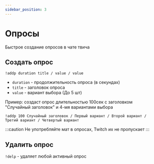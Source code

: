 ```yaml
---
sidebar_position: 3
---
```


# Опросы

Быстрое создание опросов в чате твича

## Создать опрос
`!addp duration title / value / value`

- `duration` - продолжительность опроса (в секундах)
- `title` - заголовок опроса
- `value` - вариант выбора (До 5 шт)

Пример: создаст опрос длительностью 100сек с заголовком "Случайный заголовок" и 4-мя вариантами выбора
```
!addp 100 Случайный заголовок / Первый вариант / Второй вариант / Третий вариант / Четвертый вариант
```
:::caution
Не употребляйте мат в опросах, Twitch их не пропускает
:::

## Удалить опрос
`!delp` - удаляет любой активный опрос
